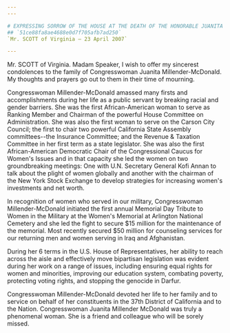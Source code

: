 ```yaml
---
---

# EXPRESSING SORROW OF THE HOUSE AT THE DEATH OF THE HONORABLE JUANITA  MILLENDER-MCDONALD, MEMBER OF CONGRESS FROM THE STATE OF CALIFORNIA
## `51ce88fa8ae4688e0d7f705afb7ad250`
`Mr. SCOTT of Virginia — 23 April 2007`

---
```



Mr. SCOTT of Virginia. Madam Speaker, I wish to offer my sincerest 
condolences to the family of Congresswoman Juanita Millender-McDonald. 
My thoughts and prayers go out to them in their time of mourning.

Congresswoman Millender-McDonald amassed many firsts and 
accomplishments during her life as a public servant by breaking racial 
and gender barriers. She was the first African-American woman to serve 
as Ranking Member and Chairman of the powerful House Committee on 
Administration. She was also the first woman to serve on the Carson 
City Council; the first to chair two powerful California State Assembly 
committees--the Insurance Committee; and the Revenue & Taxation 
Committee in her first term as a state legislator. She was also the 
first African-American Democratic Chair of the Congressional Caucus for 
Women's Issues and in that capacity she led the women on two 
groundbreaking meetings: One with U.N. Secretary General Kofi Annan to 
talk about the plight of women globally and another with the chairman 
of the New York Stock Exchange to develop strategies for increasing 
women's investments and net worth.

In recognition of women who served in our military, Congresswoman 
Millender-McDonald initiated the first annual Memorial Day Tribute to 
Women in the Military at the Women's Memorial at Arlington National 
Cemetery and she led the fight to secure $15 million for the 
maintenance of the memorial. Most recently secured $50 million for 
counseling services for our returning men and women serving in Iraq and 
Afghanistan.

During her 6 terms in the U.S. House of Representatives, her ability 
to reach across the aisle and effectively move bipartisan legislation 
was evident during her work on a range of issues, including ensuring 
equal rights for women and minorities, improving our education system, 
combating poverty, protecting voting rights, and stopping the genocide 
in Darfur.

Congresswoman Millender-McDonald devoted her life to her family and 
to service on behalf of her constituents in the 37th District of 
California and to the Nation. Congresswoman Juanita Millender McDonald 
was truly a phenomenal woman. She is a friend and colleague who will be 
sorely missed.